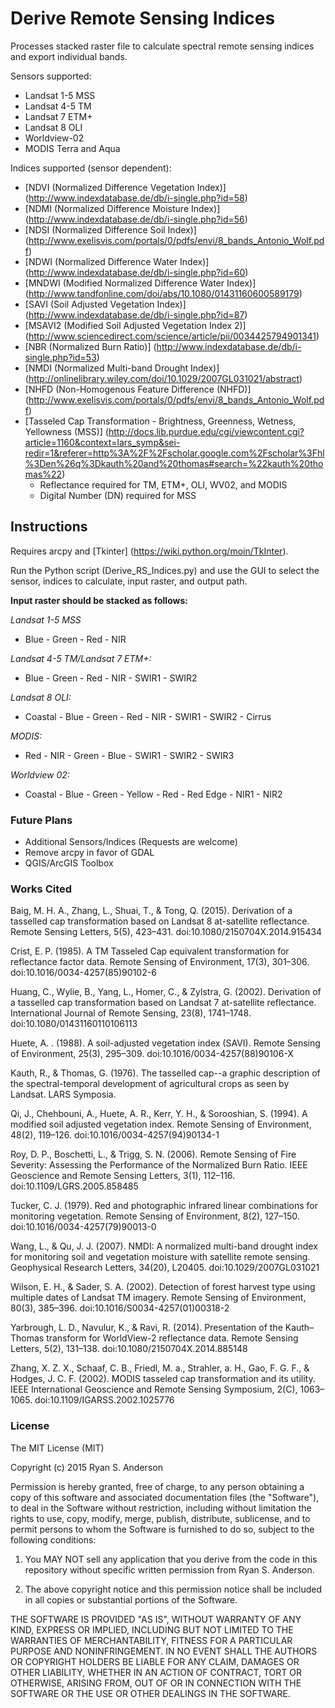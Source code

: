 # Derive Remote Sensing Indices

Processes stacked raster file to calculate spectral remote sensing indices and export individual bands.

Sensors supported:

* Landsat 1-5 MSS
* Landsat 4-5 TM
* Landsat 7 ETM+
* Landsat 8 OLI
* Worldview-02
* MODIS Terra and Aqua

Indices supported (sensor dependent):
* [NDVI (Normalized Difference Vegetation Index)] (http://www.indexdatabase.de/db/i-single.php?id=58)
* [NDMI (Normalized Difference Moisture Index)] (http://www.indexdatabase.de/db/i-single.php?id=56)
* [NDSI (Normalized Difference Soil Index)] (http://www.exelisvis.com/portals/0/pdfs/envi/8_bands_Antonio_Wolf.pdf)
* [NDWI (Normalized Difference Water Index)] (http://www.indexdatabase.de/db/i-single.php?id=60)
* [MNDWI (Modified Normalized Difference Water Index)] (http://www.tandfonline.com/doi/abs/10.1080/01431160600589179)
* [SAVI (Soil Adjusted Vegetation Index)] (http://www.indexdatabase.de/db/i-single.php?id=87)
* [MSAVI2 (Modified Soil Adjusted Vegetation Index 2)] (http://www.sciencedirect.com/science/article/pii/0034425794901341)
* [NBR (Normalized Burn Ratio)] (http://www.indexdatabase.de/db/i-single.php?id=53)
* [NMDI (Normalized Multi-band Drought Index)] (http://onlinelibrary.wiley.com/doi/10.1029/2007GL031021/abstract)
* [NHFD (Non-Homogenous Feature Difference (NHFD)] (http://www.exelisvis.com/portals/0/pdfs/envi/8_bands_Antonio_Wolf.pdf)
* [Tasseled Cap Transformation - Brightness, Greenness, Wetness, Yellowness (MSS)] (http://docs.lib.purdue.edu/cgi/viewcontent.cgi?article=1160&context=lars_symp&sei-redir=1&referer=http%3A%2F%2Fscholar.google.com%2Fscholar%3Fhl%3Den%26q%3Dkauth%20and%20thomas#search=%22kauth%20thomas%22)
  * Reflectance required for TM, ETM+, OLI, WV02, and MODIS
  * Digital Number (DN) required for MSS

## Instructions

Requires arcpy and [Tkinter] (https://wiki.python.org/moin/TkInter). 

Run the Python script (Derive_RS_Indices.py) and use the GUI to select the sensor, indices to calculate, input raster, and output path.

**Input raster should be stacked as follows:**

*Landsat 1-5 MSS*

* Blue - Green - Red - NIR


*Landsat 4-5 TM/Landsat 7 ETM+:*

* Blue - Green - Red - NIR - SWIR1 - SWIR2


*Landsat 8 OLI:*

* Coastal - Blue - Green - Red - NIR - SWIR1 - SWIR2 - Cirrus


*MODIS:*

* Red - NIR - Green - Blue - SWIR1 - SWIR2 - SWIR3


*Worldview 02:*

* Coastal - Blue - Green - Yellow - Red - Red Edge - NIR1 - NIR2

### Future Plans

* Additional Sensors/Indices (Requests are welcome)
* Remove arcpy in favor of GDAL
* QGIS/ArcGIS Toolbox

### Works Cited
  Baig, M. H. A., Zhang, L., Shuai, T., & Tong, Q. (2015). Derivation of a tasselled cap transformation 
based on Landsat 8 at-satellite reflectance. Remote Sensing Letters, 5(5), 423–431. doi:10.1080/2150704X.2014.915434

  Crist, E. P. (1985). A TM Tasseled Cap equivalent transformation for reflectance factor data. Remote Sensing of Environment, 17(3), 301–306. doi:10.1016/0034-4257(85)90102-6
  
  Huang, C., Wylie, B., Yang, L., Homer, C., & Zylstra, G. (2002). Derivation of a tasselled cap transformation based on Landsat 7 at-satellite reflectance. International Journal of Remote Sensing, 23(8), 1741–1748. doi:10.1080/01431160110106113

  Huete, A. . (1988). A soil-adjusted vegetation index (SAVI). Remote Sensing of Environment, 25(3), 295–309. doi:10.1016/0034-4257(88)90106-X

  Kauth, R., & Thomas, G. (1976). The tasselled cap--a graphic description of the spectral-temporal development of agricultural crops as seen by Landsat. LARS Symposia.

  Qi, J., Chehbouni, A., Huete, A. R., Kerr, Y. H., & Sorooshian, S. (1994). A modified soil adjusted vegetation index. Remote Sensing of Environment, 48(2), 119–126. doi:10.1016/0034-4257(94)90134-1

  Roy, D. P., Boschetti, L., & Trigg, S. N. (2006). Remote Sensing of Fire Severity: Assessing the Performance of the Normalized Burn Ratio. IEEE Geoscience and Remote Sensing Letters, 3(1), 112–116. doi:10.1109/LGRS.2005.858485

  Tucker, C. J. (1979). Red and photographic infrared linear combinations for monitoring vegetation. Remote Sensing of Environment, 8(2), 127–150. doi:10.1016/0034-4257(79)90013-0

  Wang, L., & Qu, J. J. (2007). NMDI: A normalized multi-band drought index for monitoring soil and vegetation moisture with satellite remote sensing. Geophysical Research Letters, 34(20), L20405. doi:10.1029/2007GL031021

  Wilson, E. H., & Sader, S. A. (2002). Detection of forest harvest type using multiple dates of Landsat TM imagery. Remote Sensing of Environment, 80(3), 385–396. doi:10.1016/S0034-4257(01)00318-2

  Yarbrough, L. D., Navulur, K., & Ravi, R. (2014). Presentation of the Kauth–Thomas transform for WorldView-2 reflectance data. Remote Sensing Letters, 5(2), 131–138. doi:10.1080/2150704X.2014.885148

  Zhang, X. Z. X., Schaaf, C. B., Friedl, M. a., Strahler, a. H., Gao, F. G. F., & Hodges, J. C. F. (2002). MODIS tasseled cap transformation and its utility. IEEE International Geoscience and Remote Sensing Symposium, 2(C), 1063–1065. doi:10.1109/IGARSS.2002.1025776

### License

The MIT License (MIT)
	
Copyright (c) 2015 Ryan S. Anderson
	
Permission is hereby granted, free of charge, to any person obtaining a copy of
this software and associated documentation files (the "Software"), to deal in
the Software without restriction, including without limitation the rights to
use, copy, modify, merge, publish, distribute, sublicense, and to permit persons 
to whom the Software is furnished to do so, subject to the following conditions:
	
1.  You MAY NOT sell any application that you derive from the code in this repository 
without specific written permission from Ryan S. Anderson.
	  
2.  The above copyright notice and this permission notice shall be included in all
copies or substantial portions of the Software.
	
THE SOFTWARE IS PROVIDED "AS IS", WITHOUT WARRANTY OF ANY KIND, EXPRESS OR
IMPLIED, INCLUDING BUT NOT LIMITED TO THE WARRANTIES OF MERCHANTABILITY, FITNESS
FOR A PARTICULAR PURPOSE AND NONINFRINGEMENT. IN NO EVENT SHALL THE AUTHORS OR
COPYRIGHT HOLDERS BE LIABLE FOR ANY CLAIM, DAMAGES OR OTHER LIABILITY, WHETHER
IN AN ACTION OF CONTRACT, TORT OR OTHERWISE, ARISING FROM, OUT OF OR IN
CONNECTION WITH THE SOFTWARE OR THE USE OR OTHER DEALINGS IN THE SOFTWARE.
